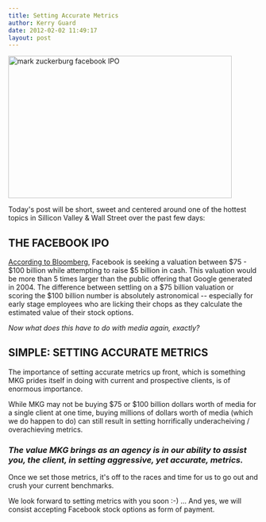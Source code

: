 ```yaml
---
title: Setting Accurate Metrics
author: Kerry Guard
date: 2012-02-02 11:49:17
layout: post
---
```

<img class="size-full wp-image-409 alignleft" title="facebook IPO" src="http://mkgmediagroup.com/wp-content/uploads/2012/02/alg_facebook.jpeg" alt="mark zuckerburg facebook IPO" width="450" height="287" />
<p style="text-align: left;">Today's post will be short, sweet and centered around one of the hottest topics in Sillicon Valley &amp; Wall Street over the past few days:</p>

<h2 style="text-align: left;">THE FACEBOOK IPO</h2>
<a href="http://www.bloomberg.com/news/2012-02-01/shares-of-facebook-may-be-five-times-as-expensive-as-google-s-in-offering.html" target="_blank">According to Bloomberg</a>, Facebook is seeking a valuation between $75 - $100 billion while attempting to raise $5 billion in cash. This valuation would be more than 5 times larger than the public offering that Google generated in 2004. The difference between settling on a $75 billion valuation or scoring the $100 billion number is absolutely astronomical -- especially for early stage employees who are licking their chops as they calculate the estimated value of their stock options.
<p style="text-align: left;"><em>Now what does this have to do with media again, exactly?</em></p>

<h2 style="text-align: left;">SIMPLE: SETTING ACCURATE METRICS</h2>
The importance of setting accurate metrics up front, which is something MKG prides itself in doing with current and prospective clients, is of enormous importance.

While MKG may not be buying $75 or $100 billion dollars worth of media for a single client at one time, buying millions of dollars worth of media (which we do happen to do) can still result in setting horrifically underacheiving / overachieving metrics.
<h3 style="text-align: left;"><em>The value MKG brings as an agency is in our ability to assist you, the client, in setting aggressive, yet accurate, metrics.</em></h3>
Once we set those metrics, it's off to the races and time for us to go out and crush your current benchmarks.

We look forward to setting metrics with you soon :-) ... And yes, we will consist accepting Facebook stock options as form of payment.
